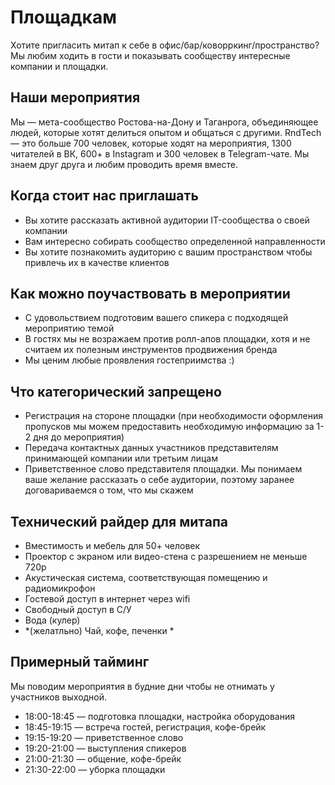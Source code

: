 # Площадкам
Хотите пригласить митап к себе в офис/бар/коворркинг/пространство? Мы любим ходить в гости и показывать сообществу интересные компании и площадки. 

## Наши мероприятия
Мы — мета-сообщество Ростова-на-Дону и Таганрога, объединяющее людей, которые хотят делиться опытом и общаться с другими. RndTech — это больше 700 человек, которые ходят на мероприятия, 1300 читателей в ВК, 600+ в Instagram и 300 человек в Telegram-чате. Мы знаем друг друга и любим проводить время вместе.

## Когда стоит нас приглашать
- Вы хотите рассказать активной аудитории IT-сообщества о своей компании
- Вам интересно собирать сообщество определенной направленности 
- Вы хотите познакомить аудиторию с вашим пространством чтобы привлечь их в качестве клиентов

## Как можно поучаствовать в мероприятии
- С удовольствием подготовим вашего спикера с подходящей мероприятию темой
- В гостях мы не возражаем против ролл-апов площадки, хотя и не считаем их полезным инструментов продвижения бренда
- Мы ценим любые проявления гостеприимства :)

## Что категорический запрещено
- Регистрация на стороне площадки (при необходимости оформления пропусков мы можем предоставить необходимую информацию за 1-2 дня до мероприятия)
- Передача контактных данных участников представителям принимающей компании или третьим лицам
- Приветственное слово представителя площадки. Мы понимаем ваше желание рассказать о себе аудитории, поэтому заранее договариваемся о том, что мы скажем

## Технический райдер для митапа
- Вместимость и мебель для 50+ человек
- Проектор с экраном или видео-стена с разрешением не меньше 720p
- Акустическая система, соответствующая помещению и радиомикрофон 
- Гостевой доступ в интернет через wifi
- Свободный доступ в С/У
- Вода (кулер)
- *(желатльно) Чай, кофе, печенки *

## Примерный тайминг
Мы поводим мероприятия в будние дни чтобы не отнимать у участников выходной.
- 18:00-18:45 — подготовка площадки, настройка оборудования
- 18:45-19:15 — встреча гостей, регистрация, кофе-брейк
- 19:15-19:20 — приветственное слово
- 19:20-21:00 — выступления спикеров
- 21:00-21:30 — общение, кофе-брейк
- 21:30-22:00 — уборка площадки
